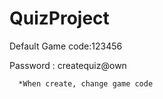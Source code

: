 # QuizProject

Default Game code:123456

Password : createquiz@own

      *When create, change game code
